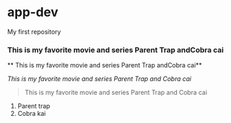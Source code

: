 # app-dev
My first repository
### This is my favorite movie and series Parent Trap andCobra cai

** This is my favorite movie and series Parent Trap andCobra cai**

*This is my favorite movie and series Parent Trap and Cobra cai*

> This is my favorite movie and series Parent Trap and Cobra cai

1. Parent trap
2. Cobra kai
